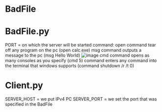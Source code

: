 # BadFile

# BadFile.py
  PORT = on which the server will be started
  command:
    open command tear off any program on the pc (open calc.exe)
    msg command outputs a message to the pc (msg Hello World)
    ![image](https://github.com/Danil148/BadFile/assets/93602867/d08f5026-08d3-4bcd-bb4d-683abed77e76)
    cmd command opens as many consoles as you specify (cmd 5)
    command enters any command into the terminal that windows supports (command shutdown /r /t 0)
# Client.py
  SERVER_HOST = we put IPv4 PC
  SERVER_PORT = we set the port that was specified in the BadFile
